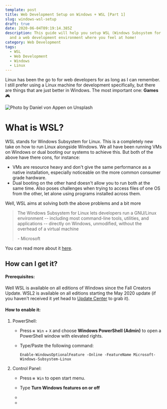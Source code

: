 ```yaml
---
template: post
title: Web Development Setup on Windows + WSL [Part 1]
slug: windows-wsl-setup
draft: true
date: 2020-06-04T09:19:14.385Z
description: This guide will help you setup WSL (Windows Subsystem for Linux)
  and a web development environment where you feel at home!
category: Web Development
tags:
  - WSL
  - Web Development
  - Windows
  - Linux
---
```

Linux has been the go to for web developers for as long as I can remember. I still prefer using a Linux machine for development specifically, but there are things that are just better in Windows. The most important one: **Games** 🎮

![Photo by Daniel von Appen on Unsplash](/media/daniel-von-appen-h3gagi5txmu-unsplash.jpg "Windows!")

# What is WSL?

WSL stands for Windows Subsystem for Linux. This is a completely new take on how to run Linux alongside Windows. We all have been running VMs on Windows or dual booting our systems to achieve this. But both of the above have there cons, for instance:

* VMs are resource heavy and don't give the same performance as a native installation, especially noticeable on the more common consumer grade hardware.
* Dual booting on the other hand doesn't allow you to run both at the same time. Also poses challenges when trying to access files of one OS from the other, let alone using programs installed across them.

Well, WSL aims at solving both the above problems and a bit more

> The Windows Subsystem for Linux lets developers run a GNU/Linux environment -- including most command-line tools, utilities, and applications -- directly on Windows, unmodified, without the overhead of a virtual machine
>
> \- Microsoft

You can read more about it [here](https://docs.microsoft.com/en-us/windows/wsl/about).

## How can I get it?

#### Prerequisites:

Well WSL is available on all editions of Windows since the Fall Creators Update. WSL2 is available on all editions starting the May 2020 update (if you haven't received it yet head to [Update Center](https://www.microsoft.com/en-us/software-download/windows10) to grab it).

#### How to enable it:

1. PowerShell:

   * Press `⊞ Win` + `X` and choose **Windows PowerShell (Admin)** to open a PowerShell window with elevated rights.
   * Type/Paste the following command:

     ```
     Enable-WindowsOptionalFeature -Online -FeatureName Microsoft-Windows-Subsystem-Linux
     ```


2. Control Panel:

   * Press `⊞ Win` to open start menu.
   * Type **Turn Windows features on or off**


   *
   *
